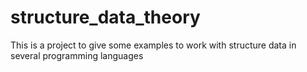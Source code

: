 # structure_data_theory
This is a project to give some examples to work with structure data in several programming languages
